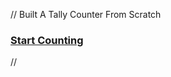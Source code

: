 // Built A Tally Counter From Scratch

### [Start Counting](https://abdelrahmank1868.github.io/Tasbeeh-Counter/)

//
